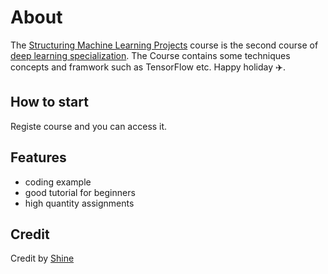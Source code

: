 About
==========
The [Structuring Machine Learning Projects](https://www.coursera.org/learn/machine-learning-projects/home/)  course is the second course of [deep learning specialization](https://www.coursera.org/specializations/deep-learning). The  Course contains some techniques concepts and framwork such as TensorFlow etc. Happy holiday :airplane:.

How to start
--------------------------
Registe course and you can access it.

Features
------------------
- coding example
- good tutorial for beginners
- high quantity assignments 

Credit
-----------
Credit by [Shine](http://github.com/rh01)